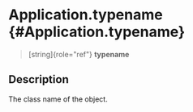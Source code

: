 Application.typename {#Application.typename}
====================

> [string]{role="ref"} **typename**

Description
-----------

The class name of the object.
